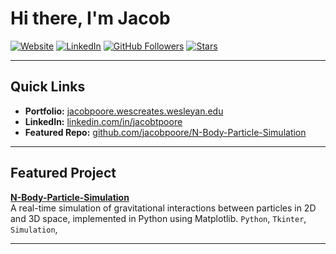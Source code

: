 # Hi there, I'm Jacob 

[![Website](https://img.shields.io/badge/Website-Visit-informational?style=flat&logo=google-chrome&color=2bbc8a)](https://jacobpoore.wescreates.wesleyan.edu/)
[![LinkedIn](https://img.shields.io/badge/LinkedIn-Connect-blue?style=flat&logo=linkedin)](https://linkedin.com/in/jacobtpoore)
[![GitHub Followers](https://img.shields.io/github/followers/jacobpoore?label=Follow&style=social)](https://github.com/jacobpoore)
[![Stars](https://img.shields.io/github/stars/jacobpoore?style=social)](https://github.com/jacobpoore/)

---

## Quick Links

-  **Portfolio:** [jacobpoore.wescreates.wesleyan.edu](https://jacobpoore.wescreates.wesleyan.edu/)
-  **LinkedIn:** [linkedin.com/in/jacobtpoore](https://linkedin.com/in/jacobtpoore)
-  **Featured Repo:** [github.com/jacobpoore/N-Body-Particle-Simulation](https://github.com/jacobpoore/N-Body-Particle-Simulation)
---

## Featured Project

**[N-Body-Particle-Simulation](https://github.com/jacobpoore/N-Body-Particle-Simulation)**  
A real-time simulation of gravitational interactions between particles in 2D and 3D space, implemented in Python using Matplotlib.
`Python`, `Tkinter`, `Simulation`,

---
